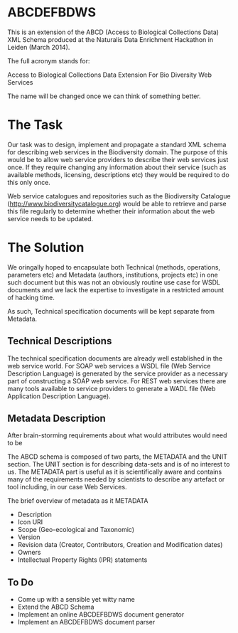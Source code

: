  ABCDEFBDWS
================
This is an extension of the ABCD (Access to Biological Collections Data) XML Schema produced at the Naturalis Data Enrichment Hackathon in Leiden (March 2014).

The full acronym stands for:

Access to 
Biological 
Collections 
Data 
Extension 
For 
Bio 
Diversity 
Web 
Services

The name will be changed once we can think of something better.

 The Task
=======
Our task was to design, implement and propagate a standard XML schema for describing web services in the Biodiversity domain. 
The purpose of this would be to allow web service providers to describe their web services just once. If they require changing any information about their service (such as available methods, licensing, descriptions etc) they would be required to do this only once.

Web service catalogues and repositories such as the Biodiversity Catalogue (http://www.biodiversitycatalogue.org) would be able to retrieve and parse this file regularly to determine whether their information about the web service needs to be updated.

 The Solution
========
We oringally hoped to encapsulate both Technical (methods, operations, parameters etc) and Metadata (authors, institutions, projects etc) in one such document but this was not an obviously routine use case for WSDL documents and we lack the expertise to investigate in a restricted amount of hacking time.

As such, Technical specification documents will be kept separate from Metadata.

Technical Descriptions
-----------
The technical specification documents are already well established in the web service world. 
For SOAP web services a WSDL file (Web Service Description Language) is generated by the service provider as a necessary part of constructing a SOAP web service. 
For REST web services there are many tools available to service providers to generate a WADL file (Web Application Description Language).

Metadata Description
--------------
After brain-storming requirements about what would attributes would need to be 

The ABCD schema is composed of two parts, the METADATA and the UNIT section. 
The UNIT section is for describing data-sets and is of no interest to us.
The METADATA part is useful as it is scientifically aware and contains many of the requirements needed by scientists to describe any artefact or tool including, in our case Web Services.

The brief overview of metadata as it
METADATA
- Description
- Icon URI
- Scope (Geo-ecological and Taxonomic)
- Version
- Revision data (Creator, Contributors, Creation and Modification dates)
- Owners
- Intellectual Property Rights (IPR) statements

To Do
----------
* Come up with a sensible yet witty name
* Extend the ABCD Schema
* Implement an online ABCDEFBDWS document generator
* Implement an ABCDEFBDWS document parser


